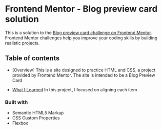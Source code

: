 # Frontend Mentor - Blog preview card solution

This is a solution to the [Blog preview card challenge on Frontend Mentor](https://www.frontendmentor.io/challenges/blog-preview-card-ckPaj01IcS). Frontend Mentor challenges help you improve your coding skills by building realistic projects. 

## Table of contents


- [Overview]
This is a site designed to practice HTML and CSS, a project provided by Frontend Mentor. The site is intended to be a Blog Preview Card

- [What I Learned](#what-i-learned)
In this project, I focused on aligning each item

### Built with

- Semantic HTML5 Markup
- CSS Custom Properties
- Flexbox